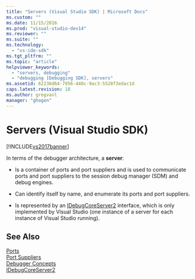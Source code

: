 ```yaml
---
title: "Servers (Visual Studio SDK) | Microsoft Docs"
ms.custom: ""
ms.date: 11/15/2016
ms.prod: "visual-studio-dev14"
ms.reviewer: ""
ms.suite: ""
ms.technology: 
  - "vs-ide-sdk"
ms.tgt_pltfrm: ""
ms.topic: "article"
helpviewer_keywords: 
  - "servers, debugging"
  - "debugging [Debugging SDK], servers"
ms.assetid: 62236d64-7956-448c-9ac3-5528f3edac1d
caps.latest.revision: 18
ms.author: gregvanl
manager: "ghogen"
---
```

# Servers (Visual Studio SDK)
[!INCLUDE[vs2017banner](../../includes/vs2017banner.md)]

In terms of the debugger architecture, a **server**:  
  
-   Is a container of ports and port suppliers and is used to communicate ports and port suppliers to the session debug manager (SDM) and debug engines.  
  
-   Can identify itself by name, and enumerate its ports and port suppliers.  
  
-   Is represented by an [IDebugCoreServer2](../../extensibility/debugger/reference/idebugcoreserver2.md) interface, which is only implemented by Visual Studio (one instance of a server for each instance of Visual Studio running).  
  
## See Also  
 [Ports](../../extensibility/debugger/ports.md)   
 [Port Suppliers](../../extensibility/debugger/port-suppliers.md)   
 [Debugger Concepts](../../extensibility/debugger/debugger-concepts.md)   
 [IDebugCoreServer2](../../extensibility/debugger/reference/idebugcoreserver2.md)

